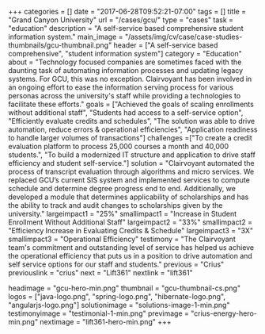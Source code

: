 +++
categories = []
date = "2017-06-28T09:52:21-07:00"
tags = []
title = "Grand Canyon University"
url = "/cases/gcu/"
type = "cases"
task = "education"
description = "A self-service based comprehensive student information system."
main_image = "/assets/img/cv/case/case-studies-thumbnails/gcu-thumbnail.png"
header = ["A self-service based comprehensive", "student information system"]
category = "Education"
about = "Technology focused companies are sometimes faced with the daunting task of automating information processes and updating legacy systems. For GCU, this was no exception. Clairvoyant has been involved in an ongoing effort to ease the information serving process for various personas across the university's staff while providing a technologies to facilitate these efforts."
goals = ["Achieved the goals of scaling enrollments without additional staff", "Students had access to a self-service option", "Efficiently evaluate credits and schedules", "The solution was able to drive automation, reduce errors & operational efficiencies", "Application readiness to handle larger volumes of transactions"]
challenges =["To create a credit evaluation platform to process 25,000 courses a month and 40,000 students.", "To build a modernized IT structure and application to drive staff efficiency and student self-service."]
solution = "Clairvoyant automated the process of transcript evaluation through algorithms and micro services. We replaced GCU’s current SIS system and implemented services to compute schedule and determine degree progress end to end. Additionally, we developed a module that determines applicability of scholarships and has the ability to track and audit changes to scholarships given by the university."
largeimpact1 = "25%"
smallimpact1 = "Increase in Student Enrollment Without Additional Staff"
largeimpact2 = "33%"
smallimpact2 = "Efficiency Increase in Evaluating Credits & Schedule"
largeimpact3 = "3X"
smallimpact3 = "Operational Efficiency"
testimony = "The Clairvoyant team's commitment and outstanding level of service has helped us achieve the operational efficiency that puts us in a position to drive automation and self service options for our staff and students."
previous = "Crius"
previouslink = "crius"
next = "Lift361"
nextlink = "lift361"

headimage = "gcu-hero-min.png"
thumbnail = "gcu-thumbnail-cs.png"
logos = ["java-logo.png", "spring-logo.png", "hibernate-logo.png", "angularjs-logo.png"]
solutionimage = "solutions-image-1-min.png"
testimonyimage = "testimonial-1-min.png"
previmage = "crius-energy-hero-min.png"
nextimage = "lift361-hero-min.png"
+++